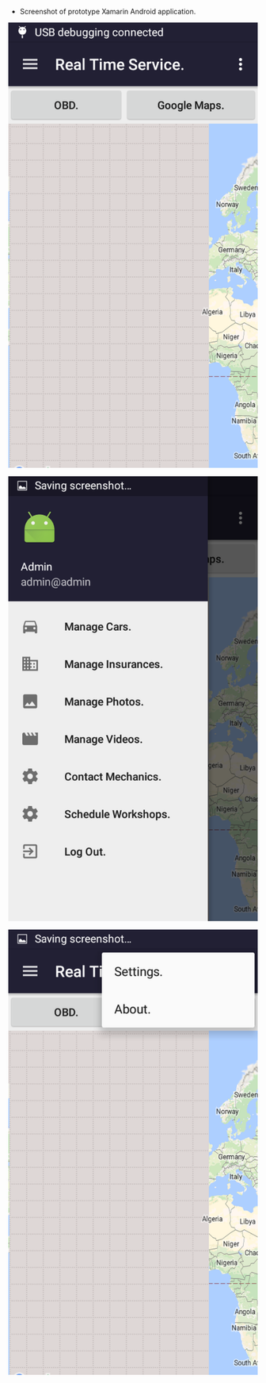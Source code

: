* Screenshot of prototype Xamarin Android application.

![./20170712-1430-cet-prototype-mobile-application-1.png](./20170712-1430-cet-prototype-mobile-application-1.png)

![./20170712-1430-cet-prototype-mobile-application-2.png](./20170712-1430-cet-prototype-mobile-application-2.png)

![./20170712-1430-cet-prototype-mobile-application-3.png](./20170712-1430-cet-prototype-mobile-application-3.png)